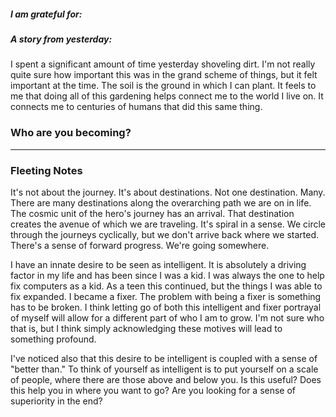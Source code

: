 ##### I am grateful for:



##### A story from yesterday:

I spent a significant amount of time yesterday shoveling dirt. I'm not really quite sure how important this was in the grand scheme of things, but it felt important at the time. The soil is the ground in which I can plant. It feels to me that doing all of this gardening helps connect me to the world I live on. It connects me to centuries of humans that did this same thing. 


### Who are you becoming?

---

### Fleeting Notes

It's not about the journey. It's about destinations. Not one destination. Many. There are many destinations along the overarching path we are on in life. The cosmic unit of the hero's journey has an arrival. That destination creates the avenue of which we are traveling. It's spiral in a sense. We circle through the journeys cyclically, but we don't arrive back where we started. There's a sense of forward progress. We're going somewhere. 



I have an innate desire to be seen as intelligent. It is absolutely a driving factor in my life and has been since I was a kid. I was always the one to help fix computers as a kid. As a teen this continued, but the things I was able to fix expanded. I became a fixer. The problem with being a fixer is something has to be broken. I think letting go of both this intelligent and fixer portrayal of myself will allow for a different part of who I am to grow. I'm not sure who that is, but I think simply acknowledging these motives will lead to something profound. 

I've noticed also that this desire to be intelligent is coupled with a sense of "better than." To think of yourself as intelligent is to put yourself on a scale of people, where there are those above and below you. Is this useful? Does this help you in where you want to go? Are you looking for a sense of superiority in the end? 